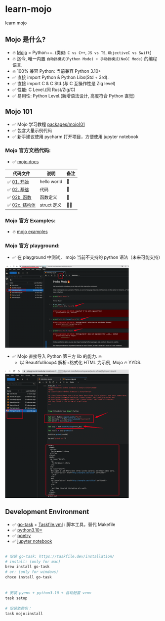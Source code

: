 # learn-mojo

learn mojo

## Mojo 是什么?

- 🔥 [Mojo](https://docs.modular.com/mojo/why-mojo.html) = Python++. (类似: `C vs C++`, `JS vs TS`, `ObjectiveC vs Swift`)
- 🔥 迄今, 唯一内置 `自动挡模式(Python Mode) + 手动挡模式(NoGC Mode)` 的编程语言.
- 🔥 100% 兼容 Python: 当前兼容 Python 3.10+
- ✅️ 直接 import Python & Python Libs(Std + 3rd).
- ✅️ 直接 import C & C Std.(与 C 互操作性是 Zig level)
- ✅ 性能: C Level.(同 Rust/Zig/C)
- ✅ 易用性: Python Level.(新增语法设计, 高度符合 Python 直觉)

## Mojo 101

- ✅️ Mojo 学习教程 [packages/mojo101](packages/mojo101)
- ✅️ 包含大量示例代码
- ✅️ 新手建议使用 pycharm 打开项目，方便使用 jupyter notebook

### Mojo 官方文档代码:

- ✅️ [mojo docs](https://docs.modular.com/mojo/manual/basics.html)

| 代码文件                                                    | 说明        | 备注 |
| ----------------------------------------------------------- | ----------- | ---- |
| ✅ [01. 开始](packages/mojo101/src/mojo101/try_01.mojo)     | hello world | 🌟   |
| ✅ [02. 基础](packages/mojo101/src/mojo101/try_02.mojo)     | 代码        | 🌟   |
| ✅ [02b. 函数](packages/mojo101/src/mojo101/try_02b.mojo)   | 函数定义    | 🌟   |
| ✅ [02c. 结构体](packages/mojo101/src/mojo101/try_02c.mojo) | struct 定义 | 🌟🌟 |

### Mojo 官方 Examples:

- 🔥 [mojo examples](https://github.com/modularml/mojo/tree/main/examples)

### Mojo 官方 playground:

- ✅️ 在 playground 中测试， mojo 当前不支持的 python 语法（未来可能支持）

<img width="400"  src="docs/img/img.png"  alt="mojo"/>

- ✅️ Mojo 直接导入 Python 第三方 lib 的能力. 🔥️
  - 以 BeautifulSoup4 解析+格式化 HTML 为示例, Mojo 🔥️ YYDS.

<img width="400"  src="docs/img/img2.png"  alt="mojo"/>

## Development Environment

- ✅️ [go-task](https://taskfile.dev/) + [Taskfile.yml](Taskfile.yml) : 脚本工具，替代 Makefile
- ✅️ [python3.10+](https://www.python.org/downloads/)
- ✅️ [poetry](https://python-poetry.org/docs/)
- ✅️ [jupyter notebook](https://jupyter.org/install)

```bash

# 安装 go-task: https://taskfile.dev/installation/
# install: (only for mac)
brew install go-task
# or: (only for windows)
choco install go-task


# 安装 pyenv + python3.10 + 自动配置 venv
task setup

# 安装依赖包：
task mojo:install

```
